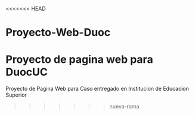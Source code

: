 <<<<<<< HEAD
# Proyecto-Web-Duoc
Proyecto de pagina web para DuocUC
=======
Proyecto de Pagina Web para Caso entregado en Institucion de Educacion Superior
>>>>>>> nueva-rama
